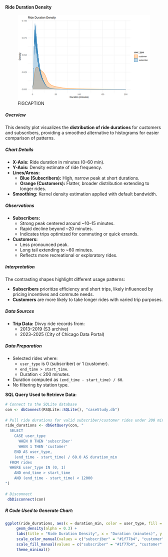 #### Ride Duration Density

<figure class="float-right">
  <a href="../images/Ride_Duration_Density.png" target="_blank" title="Select image to open full sized chart">
  <img src="../images/thumbnails/Ride_Duration_Density.png" alt="ALT_TEXT">
  </a>
  <figcaption>
  FIGCAPTION
  </figcaption>
</figure>

##### Overview

This density plot visualizes the **distribution of ride durations** for customers and subscribers, providing a smoothed alternative to histograms for easier comparison of patterns.

##### Chart Details

- **X-Axis:** Ride duration in minutes (0–60 min).
- **Y-Axis:** Density estimate of ride frequency.
- **Lines/Areas:**
  - **Blue (Subscribers):** High, narrow peak at short durations.
  - **Orange (Customers):** Flatter, broader distribution extending to longer rides.
- **Smoothing:** Kernel density estimation applied with default bandwidth.

##### Observations

- **Subscribers:**
  - Strong peak centered around ~10–15 minutes.
  - Rapid decline beyond ~20 minutes.
  - Indicates trips optimized for commuting or quick errands.
- **Customers:**
  - Less pronounced peak.
  - Long tail extending to ~60 minutes.
  - Reflects more recreational or exploratory rides.

##### Interpretation

The contrasting shapes highlight different usage patterns:
- **Subscribers** prioritize efficiency and short trips, likely influenced by pricing incentives and commute needs.
- **Customers** are more likely to take longer rides with varied trip purposes.

##### Data Sources

- **Trip Data:** Divvy ride records from:
  - 2013–2019 (S3 archive)
  - 2023–2025 (City of Chicago Data Portal)

##### Data Preparation

- Selected rides where:
  - `user_type` is 0 (subscriber) or 1 (customer).
  - `end_time > start_time`.
  - Duration < 200 minutes.
- Duration computed as `(end_time - start_time) / 60`.
- No filtering by station type.

**SQL Query Used to Retrieve Data:**

```R
# Connect to the SQLite database
con <- dbConnect(RSQLite::SQLite(), "caseStudy.db")

# Pull ride durations for valid subscriber/customer rides under 200 min
ride_durations <- dbGetQuery(con, "
  SELECT
    CASE user_type
      WHEN 0 THEN 'subscriber'
      WHEN 1 THEN 'customer'
    END AS user_type,
    (end_time - start_time) / 60.0 AS duration_min
  FROM rides
  WHERE user_type IN (0, 1)
    AND end_time > start_time
    AND (end_time - start_time) < 12000
")

# Disconnect 
 dbDisconnect(con)
```

##### R Code Used to Generate Chart:

```R
ggplot(ride_durations, aes(x = duration_min, color = user_type, fill = user_type)) +
     geom_density(alpha = 0.3) +
     labs(title = "Ride Duration Density", x = "Duration (minutes)", y = "Density") +
     scale_color_manual(values = c("subscriber" = "#1f77b4", "customer" = "#ff7f0e")) +
     scale_fill_manual(values = c("subscriber" = "#1f77b4", "customer" = "#ff7f0e")) +
     theme_minimal()
```
